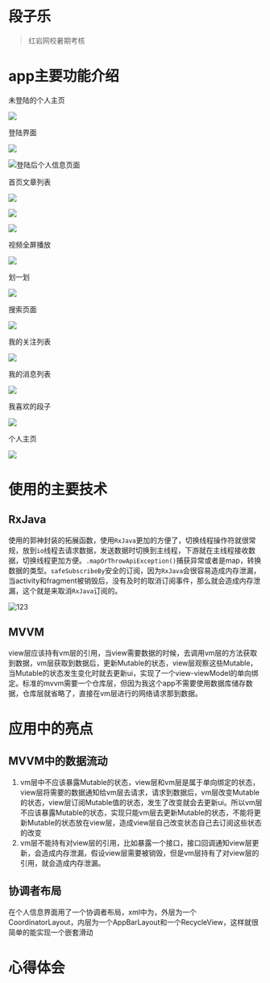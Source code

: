 # 段子乐

> 红岩网校暑期考核

# app主要功能介绍

未登陆的个人主页

![](.\img\未登录的个人信息界面.jpg)

登陆界面

![](.\img\登陆界面.jpg)

![登陆后个人信息页面](C:\Users\bangbangp\AndroidStudioProjects\SummerExam\img\登陆后个人信息页.jpg)

首页文章列表

![](C:\Users\bangbangp\AndroidStudioProjects\SummerExam\img\首页关注列表.jpg)

![](C:\Users\bangbangp\AndroidStudioProjects\SummerExam\img\首页推荐页.jpg)



![](C:\Users\bangbangp\AndroidStudioProjects\SummerExam\img\首页新鲜页.jpg)

视频全屏播放

![](C:\Users\bangbangp\AndroidStudioProjects\SummerExam\img\视频全屏播放.jpg)



划一划

![](C:\Users\bangbangp\AndroidStudioProjects\SummerExam\img\划一划仿抖音.jpg)

搜索页面

![](C:\Users\bangbangp\AndroidStudioProjects\SummerExam\img\搜索.jpg)

我的关注列表

![](C:\Users\bangbangp\AndroidStudioProjects\SummerExam\img\我的关注列表.jpg)

我的消息列表

![](C:\Users\bangbangp\AndroidStudioProjects\SummerExam\img\消息列表.jpg)

我喜欢的段子

![](C:\Users\bangbangp\AndroidStudioProjects\SummerExam\img\我喜欢的视频.jpg)

个人主页

![](C:\Users\bangbangp\AndroidStudioProjects\SummerExam\img\个人主页.jpg)









# 使用的主要技术

## RxJava

使用的郭神封装的拓展函数，使用`RxJava`更加的方便了，切换线程操作符就很常规，放到`io`线程去请求数据，发送数据时切换到主线程，下游就在主线程接收数据，切换线程更加方便。`.mapOrThrowApiException()`捕获异常或者是map，转换数据的类型。`safeSubscribeBy`安全的订阅，因为`RxJava`会很容易造成内存泄漏，当activity和fragment被销毁后，没有及时的取消订阅事件，那么就会造成内存泄漏，这个就是来取消`RxJava`订阅的。

 ![123](.\img\RxJava使用示例.png)

## MVVM

view层应该持有vm层的引用，当view需要数据的时候，去调用vm层的方法获取到数据，vm层获取到数据后，更新Mutable的状态，view层观察这些Mutable，当Mutable的状态发生变化时就去更新ui，实现了一个view-viewModel的单向绑定。标准的mvvm需要一个仓库层，但因为我这个app不需要使用数据库储存数据，仓库层就省略了，直接在vm层进行的网络请求那到数据。

# 应用中的亮点

## MVVM中的数据流动

1. vm层中不应该暴露Mutable的状态，view层和vm层是属于单向绑定的状态，view层将需要的数据通知给vm层去请求，请求到数据后，vm层改变Mutable的状态，view层订阅Mutable值的状态，发生了改变就会去更新ui。所以vm层不应该暴露Mutable的状态，实现只能vm层去更新Mutable的状态，不能将更新Mutable的状态放在view层，造成view层自己改变状态自己去订阅这些状态的改变
2. vm层不能持有对view层的引用，比如暴露一个接口，接口回调通知view层更新，会造成内存泄漏，假设view层需要被销毁，但是vm层持有了对view层的引用，就会造成内存泄漏。

## 协调者布局

在个人信息界面用了一个协调者布局，xml中为，外层为一个CoordinatorLayout，内层为一个AppBarLayout和一个RecycleView，这样就很简单的能实现一个嵌套滑动

# 心得体会
